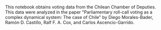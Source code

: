 This notebook obtains voting data from the Chilean Chamber of Deputies. This data were analyzed in the paper "Parliamentary roll-call voting as a complex dynamical system: The case of Chile" by Diego Morales-Bader, Ramón D. Castillo, Ralf F. A. Cox, and Carlos Ascencio-Garrido.
